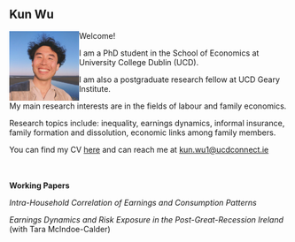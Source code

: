 <h2> 
  Kun Wu 
</h2>
 
<img align="left" width=25% height=25% src="pics/linkedin.jpeg" alt="image" />

<!-- below is if to put pic in the middle (probably need to trim it first) -->
<!-- p as for the content -->
<!-- <p align="center">
  <img width=25% height=25% src="hi/linkedin.jpeg"> 
</p> -->

Welcome! 

I am a PhD student in the School of Economics at University College Dublin (UCD).

I am also a postgraduate research fellow at UCD Geary Institute. 

My main research interests are in the fields of labour and family economics.

Research topics include: inequality, earnings dynamics, informal insurance, family formation and dissolution, economic links among family members.

You can find my CV [here](https://sites.google.com/view/wukun/cv?authuser=0) and can reach me at <kun.wu1@ucdconnect.ie>

\
\
**Working Papers**

_Intra-Household Correlation of Earnings and Consumption Patterns_

_Earnings Dynamics and Risk Exposure in the Post-Great-Recession Ireland_ <br> (with Tara McIndoe-Calder)
